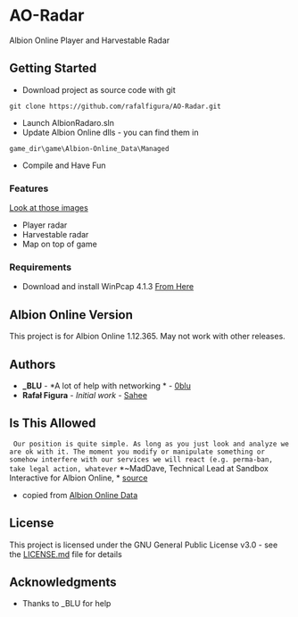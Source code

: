 # AO-Radar

Albion Online Player and Harvestable Radar

## Getting Started

* Download project as source code with git
```
git clone https://github.com/rafalfigura/AO-Radar.git

```
* Launch AlbionRadaro.sln
* Update Albion Online dlls - you can find them in 
```
game_dir\game\Albion-Online_Data\Managed
```
* Compile and Have Fun

### Features
  [Look at those images](https://imgur.com/a/xRBWGvx)
  
  * Player radar
  * Harvestable radar
  * Map on top of game

  
### Requirements

* Download and install WinPcap 4.1.3 [From Here](https://www.winpcap.org/)



## Albion Online Version

This project is for Albion Online 1.12.365. May not work with other releases.

## Authors

* **_BLU** - *A lot of help with networking * - [0blu](https://github.com/0blu)
* **Rafał Figura** - *Initial work* - [Sahee](https://github.com/rafalfigura)

## Is This Allowed
 ``` Our position is quite simple. As long as you just look and analyze we are ok with it. The moment you modify or manipulate something or somehow interfere with our services we will react (e.g. perma-ban, take legal action, whatever```
 *~MadDave, Technical Lead at Sandbox Interactive for Albion Online, * [source](https://forum.albiononline.com/index.php/Thread/51604-Is-it-allowed-to-scan-your-internet-trafic-and-pick-up-logs/?postID=512670#post512670)

* copied from [Albion Online Data](https://www.albion-online-data.com/)
## License

This project is licensed under the GNU General Public License v3.0 - see the [LICENSE.md](LICENSE.md) file for details

## Acknowledgments

* Thanks to _BLU for help
